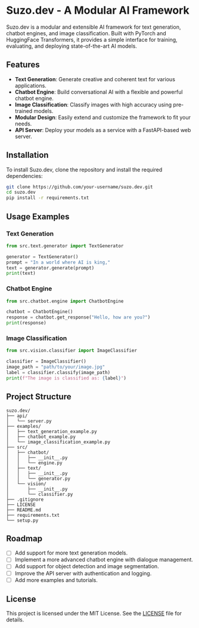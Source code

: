 # Suzo.dev - A Modular AI Framework

Suzo.dev is a modular and extensible AI framework for text generation, chatbot engines, and image classification. Built with PyTorch and HuggingFace Transformers, it provides a simple interface for training, evaluating, and deploying state-of-the-art AI models.

## Features

- **Text Generation**: Generate creative and coherent text for various applications.
- **Chatbot Engine**: Build conversational AI with a flexible and powerful chatbot engine.
- **Image Classification**: Classify images with high accuracy using pre-trained models.
- **Modular Design**: Easily extend and customize the framework to fit your needs.
- **API Server**: Deploy your models as a service with a FastAPI-based web server.

## Installation

To install Suzo.dev, clone the repository and install the required dependencies:

```bash
git clone https://github.com/your-username/suzo.dev.git
cd suzo.dev
pip install -r requirements.txt
```

## Usage Examples

### Text Generation

```python
from src.text.generator import TextGenerator

generator = TextGenerator()
prompt = "In a world where AI is king,"
text = generator.generate(prompt)
print(text)
```

### Chatbot Engine

```python
from src.chatbot.engine import ChatbotEngine

chatbot = ChatbotEngine()
response = chatbot.get_response("Hello, how are you?")
print(response)
```

### Image Classification

```python
from src.vision.classifier import ImageClassifier

classifier = ImageClassifier()
image_path = "path/to/your/image.jpg"
label = classifier.classify(image_path)
print(f"The image is classified as: {label}")
```

## Project Structure

```
suzo.dev/
├── api/
│   └── server.py
├── examples/
│   ├── text_generation_example.py
│   ├── chatbot_example.py
│   └── image_classification_example.py
├── src/
│   ├── chatbot/
│   │   ├── __init__.py
│   │   └── engine.py
│   ├── text/
│   │   ├── __init__.py
│   │   └── generator.py
│   └── vision/
│       ├── __init__.py
│       └── classifier.py
├── .gitignore
├── LICENSE
├── README.md
├── requirements.txt
└── setup.py
```

## Roadmap

- [ ] Add support for more text generation models.
- [ ] Implement a more advanced chatbot engine with dialogue management.
- [ ] Add support for object detection and image segmentation.
- [ ] Improve the API server with authentication and logging.
- [ ] Add more examples and tutorials.

## License

This project is licensed under the MIT License. See the [LICENSE](LICENSE) file for details.